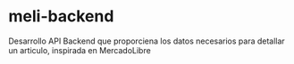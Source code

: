 # meli-backend
Desarrollo API Backend que proporciena los datos necesarios para detallar un articulo, inspirada en MercadoLibre
